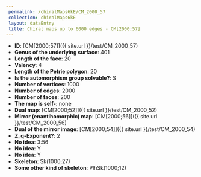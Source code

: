 ```yaml
--- 
 permalink: /chiralMaps6kE/CM_2000_57 
 collection: chiralMaps6kE
 layout: dataEntry
 title: Chiral maps up to 6000 edges - CM[2000;57]
---
```


- **ID**: [CM[2000;57]]({{ site.url }}/test/CM_2000_57)
- **Genus of the underlying surface**: 401
- **Length of the face**: 20
- **Valency**: 4
- **Length of the Petrie polygon**: 20
- **Is the automorphism group solvable?**: S
- **Number of vertices**: 1000
- **Number of edges**: 2000
- **Number of faces**: 200
- **The map is self-**: none
- **Dual map**: [CM[2000;52]]({{ site.url }}/test/CM_2000_52)
- **Mirror (enantihomorphic) map**: [CM[2000;56]]({{ site.url }}/test/CM_2000_56)
- **Dual of the mirror image**: [CM[2000;54]]({{ site.url }}/test/CM_2000_54)
- **Z_q-Exponent?**: 2
- **No idea**:  3:56
- **No idea**: Y
- **No idea**: Y
- **Skeleton**: Sk(1000;27)
- **Some other kind of skeleton**: PlhSk(1000;12)
